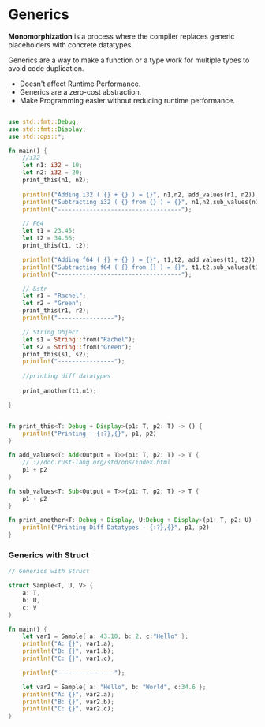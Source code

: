 # Generics

**Monomorphization** is a process where the compiler replaces generic placeholders with concrete datatypes.

Generics are a way to make a function or a type work for multiple types to avoid code duplication.

* Doesn't affect Runtime Performance.&#x20;
* Generics are a zero-cost abstraction.&#x20;
* Make Programming easier without reducing runtime performance.

```rust

use std::fmt::Debug;
use std::fmt::Display;
use std::ops::*;

fn main() {
    //i32
    let n1: i32 = 10;
    let n2: i32 = 20;
    print_this(n1, n2);
    
    println!("Adding i32 ( {} + {} ) = {}", n1,n2, add_values(n1, n2));
    println!("Subtracting i32 ( {} from {} ) = {}", n1,n2,sub_values(n1, n2));
    println!("-----------------------------------");

    // F64
    let t1 = 23.45;
    let t2 = 34.56;
    print_this(t1, t2);

    println!("Adding f64 ( {} + {} ) = {}", t1,t2, add_values(t1, t2));
    println!("Subtracting f64 ( {} from {} ) = {}", t1,t2,sub_values(t1, t2));
    println!("-----------------------------------");

    // &str
    let r1 = "Rachel";
    let r2 = "Green";
    print_this(r1, r2);
    println!("----------------");

    // String Object
    let s1 = String::from("Rachel");
    let s2 = String::from("Green");
    print_this(s1, s2);
    println!("----------------");
    
    //printing diff datatypes
    
    print_another(t1,n1);

}


fn print_this<T: Debug + Display>(p1: T, p2: T) -> () {
    println!("Printing - {:?},{}", p1, p2)
}

fn add_values<T: Add<Output = T>>(p1: T, p2: T) -> T {
    // ://doc.rust-lang.org/std/ops/index.html
    p1 + p2
}

fn sub_values<T: Sub<Output = T>>(p1: T, p2: T) -> T {
    p1 - p2
}

fn print_another<T: Debug + Display, U:Debug + Display>(p1: T, p2: U) -> () {
    println!("Printing Diff Datatypes - {:?},{}", p1, p2)
}
```

### Generics with Struct

```rust
// Generics with Struct

struct Sample<T, U, V> {
    a: T,
    b: U,
    c: V
}

fn main() {
    let var1 = Sample{ a: 43.10, b: 2, c:"Hello" };
    println!("A: {}", var1.a);
    println!("B: {}", var1.b);
    println!("C: {}", var1.c);

    println!("----------------");

    let var2 = Sample{ a: "Hello", b: "World", c:34.6 };
    println!("A: {}", var2.a);
    println!("B: {}", var2.b);
    println!("C: {}", var2.c);
}
```
